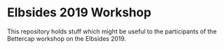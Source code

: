 # Elbsides 2019 Workshop

This repository holds stuff which might be useful to the participants of the Bettercap workshop on the Elbsides 2019.

